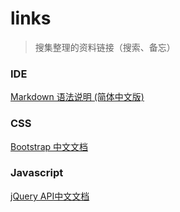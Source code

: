 # links
> 搜集整理的资料链接（搜索、备忘）

### IDE

[Markdown 语法说明 (简体中文版)](http://www.appinn.com/markdown/)

### CSS

[Bootstrap 中文文档](http://v3.bootcss.com/getting-started/)

### Javascript

[jQuery API中文文档](http://www.jquery123.com/api/)
